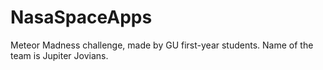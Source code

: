 # NasaSpaceApps
Meteor Madness challenge, made by GU first-year students. Name of the team is Jupiter Jovians.
